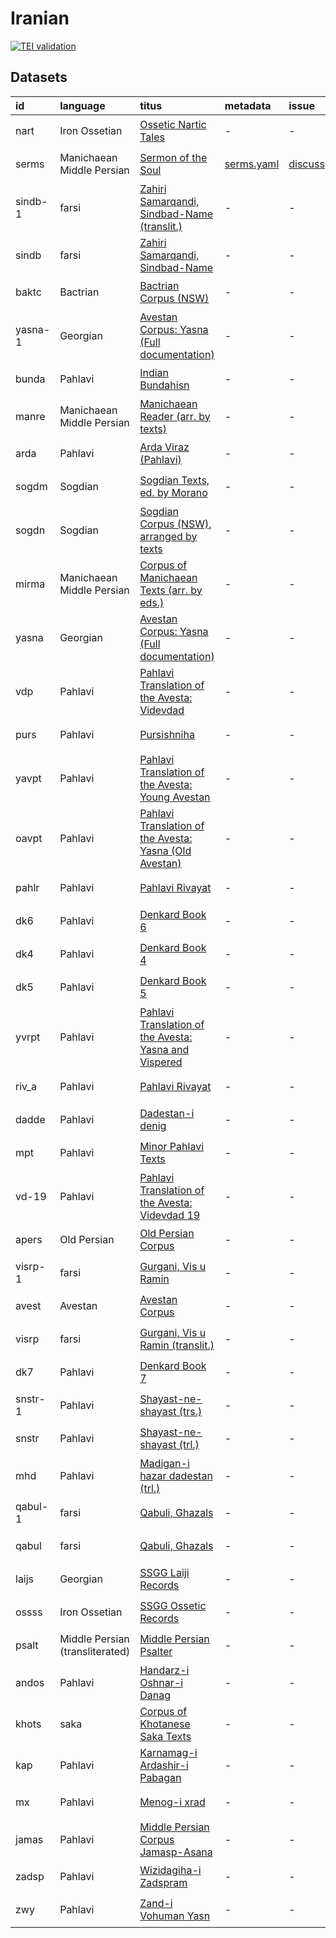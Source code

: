 # Iranian
[![TEI validation](https://github.com/TITUS-2-0/iranian/actions/workflows/validate_data.yaml/badge.svg?branch=main)](https://github.com/TITUS-2-0/iranian/actions/workflows/validate_data.yaml)
## Datasets
| id      | language                        | titus                                                                                                                                    | metadata                                                                         | issue                                                    | status         |
|:--------|:--------------------------------|:-----------------------------------------------------------------------------------------------------------------------------------------|:---------------------------------------------------------------------------------|:---------------------------------------------------------|:---------------|
| nart    | Iron Ossetian                   | [Ossetic Nartic Tales](http://titus.uni-frankfurt.de/texte/etcs/iran/niran/oss/nart/nart.htm)                                            | -                                                                                | -                                                        | 🟨 in progress |
| serms   | Manichaean Middle Persian       | [Sermon of the Soul](http://titus.uni-frankfurt.de/texte/etcs/iran/miran/manich/sermseel/serms.htm)                                      | [serms.yaml](https://github.com/TITUS-2-0/metadata/blob/main/curated/serms.yaml) | [discuss](https://github.com/TITUS-2-0/iranian/issues/2) | 🟨 in progress |
| sindb-1 | farsi                           | [Zahiri Samarqandi, Sindbad-Name (translit.)](http://titus.uni-frankfurt.de/texte/etca/iran/niran/npers/sindbadx/sindb.htm)              | -                                                                                | -                                                        | 🟨 in progress |
| sindb   | farsi                           | [Zahiri Samarqandi, Sindbad-Name](http://titus.uni-frankfurt.de/texte/etca/iran/niran/npers/sindbad/sindb.htm)                           | -                                                                                | -                                                        | 🟨 in progress |
| baktc   | Bactrian                        | [Bactrian Corpus (NSW)](http://titus.uni-frankfurt.de/texte/etcs/iran/miran/baktr/baktcorp/baktc.htm)                                    | -                                                                                | -                                                        | 🟨 in progress |
| yasna-1 | Georgian                        | [Avestan Corpus: Yasna (Full documentation)](http://titus.uni-frankfurt.de/texte/etcs/iran/airan/avesta/yasna/yasna/yasna.htm)           | -                                                                                | -                                                        | 🟨 in progress |
| bunda   | Pahlavi                         | [Indian Bundahisn](http://titus.uni-frankfurt.de/texte/etcs/iran/miran/mpers/bundahis/bunda.htm)                                         | -                                                                                | -                                                        | 🟨 in progress |
| manre   | Manichaean Middle Persian       | [Manichaean Reader (arr. by texts)](http://titus.uni-frankfurt.de/texte/etcs/iran/miran/manich/manreadc/manre.htm)                       | -                                                                                | -                                                        | 🟨 in progress |
| arda    | Pahlavi                         | [Arda Viraz (Pahlavi)](http://titus.uni-frankfurt.de/texte/etcs/iran/miran/mpers/arda/arda.htm)                                          | -                                                                                | -                                                        | 🟨 in progress |
| sogdm   | Sogdian                         | [Sogdian Texts, ed. by Morano](http://titus.uni-frankfurt.de/texte/etcs/iran/miran/sogd/sogdmor/sogdm.htm)                               | -                                                                                | -                                                        | 🟨 in progress |
| sogdn   | Sogdian                         | [Sogdian Corpus (NSW), arranged by texts](http://titus.uni-frankfurt.de/texte/etcs/iran/miran/sogd/sogdnswc/sogdn.htm)                   | -                                                                                | -                                                        | 🟨 in progress |
| mirma   | Manichaean Middle Persian       | [Corpus of Manichaean Texts (arr. by eds.)](http://titus.uni-frankfurt.de/texte/etcs/iran/miran/manich/mirmankb/mirma.htm)               | -                                                                                | -                                                        | 🟨 in progress |
| yasna   | Georgian                        | [Avestan Corpus: Yasna (Full documentation)](http://titus.uni-frankfurt.de/texte/etcs/iran/airan/avesta/yasna/yasnavar/yasna.htm)        | -                                                                                | -                                                        | 🟥 pending     |
| vdp     | Pahlavi                         | [Pahlavi Translation of the Avesta: Videvdad](http://titus.uni-frankfurt.de/texte/etcs/iran/miran/mpers/avpt/vdp/vdp.htm)                | -                                                                                | -                                                        | 🟥 pending     |
| purs    | Pahlavi                         | [Pursishniha](http://titus.uni-frankfurt.de/texte/etcs/iran/miran/mpers/avpt/purs/purs.htm)                                              | -                                                                                | -                                                        | 🟥 pending     |
| yavpt   | Pahlavi                         | [Pahlavi Translation of the Avesta: Young Avestan](http://titus.uni-frankfurt.de/texte/etcs/iran/miran/mpers/avpt/yavpt/yavpt.htm)       | -                                                                                | -                                                        | 🟥 pending     |
| oavpt   | Pahlavi                         | [Pahlavi Translation of the Avesta: Yasna (Old Avestan)](http://titus.uni-frankfurt.de/texte/etcs/iran/miran/mpers/avpt/oavpt/oavpt.htm) | -                                                                                | -                                                        | 🟥 pending     |
| pahlr   | Pahlavi                         | [Pahlavi Rivayat](http://titus.uni-frankfurt.de/texte/etcs/iran/miran/mpers/pahlriv/pahlr.htm)                                           | -                                                                                | -                                                        | 🟥 pending     |
| dk6     | Pahlavi                         | [Denkard Book 6](http://titus.uni-frankfurt.de/texte/etcs/iran/miran/mpers/dk6/dk6.htm)                                                  | -                                                                                | -                                                        | 🟥 pending     |
| dk4     | Pahlavi                         | [Denkard Book 4](http://titus.uni-frankfurt.de/texte/etcs/iran/miran/mpers/dk4/dk4.htm)                                                  | -                                                                                | -                                                        | 🟥 pending     |
| dk5     | Pahlavi                         | [Denkard Book 5](http://titus.uni-frankfurt.de/texte/etcs/iran/miran/mpers/dk5/dk5.htm)                                                  | -                                                                                | -                                                        | 🟥 pending     |
| yvrpt   | Pahlavi                         | [Pahlavi Translation of the Avesta: Yasna and Vispered](http://titus.uni-frankfurt.de/texte/etcs/iran/miran/mpers/avpt/yvrpt/yvrpt.htm)  | -                                                                                | -                                                        | 🟥 pending     |
| riv_a   | Pahlavi                         | [Pahlavi Rivayat](http://titus.uni-frankfurt.de/texte/etcs/iran/miran/mpers/riv_af/riv_a.htm)                                            | -                                                                                | -                                                        | 🟥 pending     |
| dadde   | Pahlavi                         | [Dadestan-i denig](http://titus.uni-frankfurt.de/texte/etcs/iran/miran/mpers/dadden/dadde.htm)                                           | -                                                                                | -                                                        | 🟥 pending     |
| mpt     | Pahlavi                         | [Minor Pahlavi Texts](http://titus.uni-frankfurt.de/texte/etcs/iran/miran/mpers/mpt/mpt.htm)                                             | -                                                                                | -                                                        | 🟥 pending     |
| vd-19   | Pahlavi                         | [Pahlavi Translation of the Avesta: Videvdad 19](http://titus.uni-frankfurt.de/texte/etcs/iran/miran/mpers/avpt/vd-19p/vd-19.htm)        | -                                                                                | -                                                        | 🟥 pending     |
| apers   | Old Persian                     | [Old Persian Corpus](http://titus.uni-frankfurt.de/texte/etcs/iran/airan/apers/apers.htm)                                                | -                                                                                | -                                                        | 🟥 pending     |
| visrp-1 | farsi                           | [Gurgani, Vis u Ramin](http://titus.uni-frankfurt.de/texte/etca/iran/niran/npers/visrp/visrp.htm)                                        | -                                                                                | -                                                        | 🟥 pending     |
| avest   | Avestan                         | [Avestan Corpus](http://titus.uni-frankfurt.de/texte/etcs/iran/airan/avesta/avest.htm)                                                   | -                                                                                | -                                                        | 🟥 pending     |
| visrp   | farsi                           | [Gurgani, Vis u Ramin (translit.)](http://titus.uni-frankfurt.de/texte/etca/iran/niran/npers/visrpx/visrp.htm)                           | -                                                                                | -                                                        | 🟥 pending     |
| dk7     | Pahlavi                         | [Denkard Book 7](http://titus.uni-frankfurt.de/texte/etcs/iran/miran/mpers/dk7/dk7.htm)                                                  | -                                                                                | -                                                        | 🟥 pending     |
| snstr-1 | Pahlavi                         | [Shayast-ne-shayast (trs.)](http://titus.uni-frankfurt.de/texte/etcs/iran/miran/mpers/snstrs/snstr.htm)                                  | -                                                                                | -                                                        | 🟥 pending     |
| snstr   | Pahlavi                         | [Shayast-ne-shayast (trl.)](http://titus.uni-frankfurt.de/texte/etcs/iran/miran/mpers/snstrl/snstr.htm)                                  | -                                                                                | -                                                        | 🟥 pending     |
| mhd     | Pahlavi                         | [Madigan-i hazar dadestan (trl.)](http://titus.uni-frankfurt.de/texte/etcs/iran/miran/mpers/mhd/mhd.htm)                                 | -                                                                                | -                                                        | 🟥 pending     |
| qabul-1 | farsi                           | [Qabuli, Ghazals](http://titus.uni-frankfurt.de/texte/etcs/iran/niran/npers/qabuli/qabuliy/qabul.htm)                                    | -                                                                                | -                                                        | 🟥 pending     |
| qabul   | farsi                           | [Qabuli, Ghazals](http://titus.uni-frankfurt.de/texte/etcs/iran/niran/npers/qabuli/qabulix/qabul.htm)                                    | -                                                                                | -                                                        | 🟥 pending     |
| laijs   | Georgian                        | [SSGG Laiji Records](http://titus.uni-frankfurt.de/texte/etce/iran/niran/laiji/laijssgg/laijs.htm)                                       | -                                                                                | -                                                        | 🟥 pending     |
| ossss   | Iron Ossetian                   | [SSGG Ossetic Records](http://titus.uni-frankfurt.de/texte/etce/iran/niran/osset/ossssgg/ossss.htm)                                      | -                                                                                | -                                                        | 🟥 pending     |
| psalt   | Middle Persian (transliterated) | [Middle Persian Psalter](http://titus.uni-frankfurt.de/texte/etcs/iran/miran/mpers/psalter/psalt.htm)                                    | -                                                                                | -                                                        | 🟥 pending     |
| andos   | Pahlavi                         | [Handarz-i Oshnar-i Danag](http://titus.uni-frankfurt.de/texte/etcs/iran/miran/mpers/andoshn/andos.htm)                                  | -                                                                                | -                                                        | 🟥 pending     |
| khots   | saka                            | [Corpus of Khotanese Saka Texts](http://titus.uni-frankfurt.de/texte/etcs/iran/miran/khot/khotsak/khots.htm)                             | -                                                                                | -                                                        | 🟥 pending     |
| kap     | Pahlavi                         | [Karnamag-i Ardashir-i Pabagan](http://titus.uni-frankfurt.de/texte/etcs/iran/miran/mpers/kap/kap.htm)                                   | -                                                                                | -                                                        | 🟥 pending     |
| mx      | Pahlavi                         | [Menog-i xrad](http://titus.uni-frankfurt.de/texte/etcs/iran/miran/mpers/mx/mx.htm)                                                      | -                                                                                | -                                                        | 🟥 pending     |
| jamas   | Pahlavi                         | [Middle Persian Corpus Jamasp-Asana](http://titus.uni-frankfurt.de/texte/etcs/iran/miran/mpers/jamasp/jamas.htm)                         | -                                                                                | -                                                        | 🟥 pending     |
| zadsp   | Pahlavi                         | [Wizidagiha-i Zadspram](http://titus.uni-frankfurt.de/texte/etcs/iran/miran/mpers/zadspram/zadsp.htm)                                    | -                                                                                | -                                                        | 🟥 pending     |
| zwy     | Pahlavi                         | [Zand-i Vohuman Yasn](http://titus.uni-frankfurt.de/texte/etcs/iran/miran/mpers/zwy/zwy.htm)                                             | -                                                                                | -                                                        | 🟥 pending     |